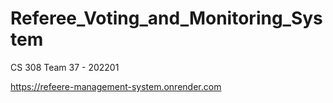 # Referee_Voting_and_Monitoring_System
CS 308 Team 37 - 202201

https://refeere-management-system.onrender.com
